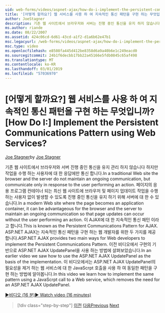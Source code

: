 ```yaml
---
uid: web-forms/videos/aspnet-ajax/how-do-i-implement-the-persistent-communications-pattern-using-web-services
title: '[어떻게 할까요?] 웹 서비스를 사용 하 여 지속적인 통신 패턴을 구현 하는 무엇입니까? | Microsoft 문서'
author: JoeStagner
description: 기존 웹 사이트에서 브라우저와 서버는 진행 중인 통신을 유지 하지 않습니다 하지만 통신을 수행 하는 사용자에 대 한 응답에만...
ms.author: riande
ms.date: 08/22/2007
ms.assetid: 424c06cd-6d61-43cd-a1f2-d1a6b62e47b1
msc.legacyurl: /web-forms/videos/aspnet-ajax/how-do-i-implement-the-persistent-communications-pattern-using-web-services
msc.type: video
ms.openlocfilehash: e8508fa445d412be8358d6a9a40b6e1c249eacd0
ms.sourcegitcommit: 24b1f6decbb17bb22a45166e5fdb0845c65af498
ms.translationtype: MT
ms.contentlocale: ko-KR
ms.lasthandoff: 03/01/2019
ms.locfileid: "57036970"
---
```

<a name="how-do-i-implement-the-persistent-communications-pattern-using-web-services"></a><span data-ttu-id="f90f8-104">[어떻게 할까요?] 웹 서비스를 사용 하 여 지속적인 통신 패턴을 구현 하는 무엇입니까?</span><span class="sxs-lookup"><span data-stu-id="f90f8-104">[How Do I:] Implement the Persistent Communications Pattern using Web Services?</span></span>
====================
<span data-ttu-id="f90f8-105">[Joe Stagner](https://github.com/JoeStagner)</span><span class="sxs-lookup"><span data-stu-id="f90f8-105">by [Joe Stagner](https://github.com/JoeStagner)</span></span>

<span data-ttu-id="f90f8-106">기존 웹 사이트에서 브라우저와 서버 진행 중인 통신을 유지 관리 하지 않습니다 하지만 작업을 수행 하는 사용자에 대 한 응답에만 통신 합니다.</span><span class="sxs-lookup"><span data-stu-id="f90f8-106">In a traditional Web site the browser and the server do not maintain an ongoing communication, but communicate only in response to the user performing an action.</span></span> <span data-ttu-id="f90f8-107">페이지의 응용 프로그램 컨테이너 되는 최신 웹 사이트에 브라우저 및 페이지 업데이트 작업을 수행 하는 사용자 없이 발생할 수 있도록 진행 중인 통신을 유지 하기 위해 서버에 대 한 수 있습니다.</span><span class="sxs-lookup"><span data-stu-id="f90f8-107">In a modern Web site where the page becomes an application container, it can be advantageous for the browser and the server to maintain an ongoing communication so that page updates can occur without the user performing an action.</span></span> <span data-ttu-id="f90f8-108">이 AJAX에 대 한 지속적인 통신 패턴 이라고 합니다.</span><span class="sxs-lookup"><span data-stu-id="f90f8-108">This is known as the Persistent Communications Pattern for AJAX.</span></span> <span data-ttu-id="f90f8-109">ASP.NET AJAX는 지속적인 통신 패턴을 구현 하는 웹 개발자를 위한 두 가지를 제공 합니다.</span><span class="sxs-lookup"><span data-stu-id="f90f8-109">ASP.NET AJAX provides two main ways for Web developers to implement the Persistent Communications Pattern.</span></span> <span data-ttu-id="f90f8-110">이전 비디오에서 구현의 기반으로 ASP.NET AJAX UpdatePanel을 사용 하는 방법에 살펴보았습니다.</span><span class="sxs-lookup"><span data-stu-id="f90f8-110">In an earlier video we saw how to use the ASP.NET AJAX UpdatePanel as the basis of the implementation.</span></span> <span data-ttu-id="f90f8-111">이 비디오에서는 ASP.NET AJAX UpdatePanel의 필요성을 제거 하는 웹 서비스에 대 한 JavaScrpt 호출을 사용 하 여 동일한 패턴을 구현 하는 방법에 알아봅니다.</span><span class="sxs-lookup"><span data-stu-id="f90f8-111">In this video we learn how to implement the same pattern using a JavaScrpt call to a Web service, which removes the need for an ASP.NET AJAX UpdatePanel.</span></span>

[<span data-ttu-id="f90f8-112">&#9654;비디오 (16 분)</span><span class="sxs-lookup"><span data-stu-id="f90f8-112">&#9654; Watch video (16 minutes)</span></span>](https://channel9.msdn.com/Blogs/ASP-NET-Site-Videos/how-do-i-implement-the-persistent-communications-pattern-using-web-services)

> [!div class="step-by-step"]
> <span data-ttu-id="f90f8-113">[이전](how-do-i-localize-an-aspnet-ajax-application.md)
> [다음](how-do-i-trigger-an-updatepanel-refresh-from-a-dropdownlist-control.md)</span><span class="sxs-lookup"><span data-stu-id="f90f8-113">[Previous](how-do-i-localize-an-aspnet-ajax-application.md)
[Next](how-do-i-trigger-an-updatepanel-refresh-from-a-dropdownlist-control.md)</span></span>

